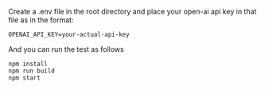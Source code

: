 Create a .env file in the root directory and place your open-ai api key in that file as in the format:

```
OPENAI_API_KEY=your-actual-api-key
```

And you can run the test as follows

```shell
npm install
npm run build
npm start
```
